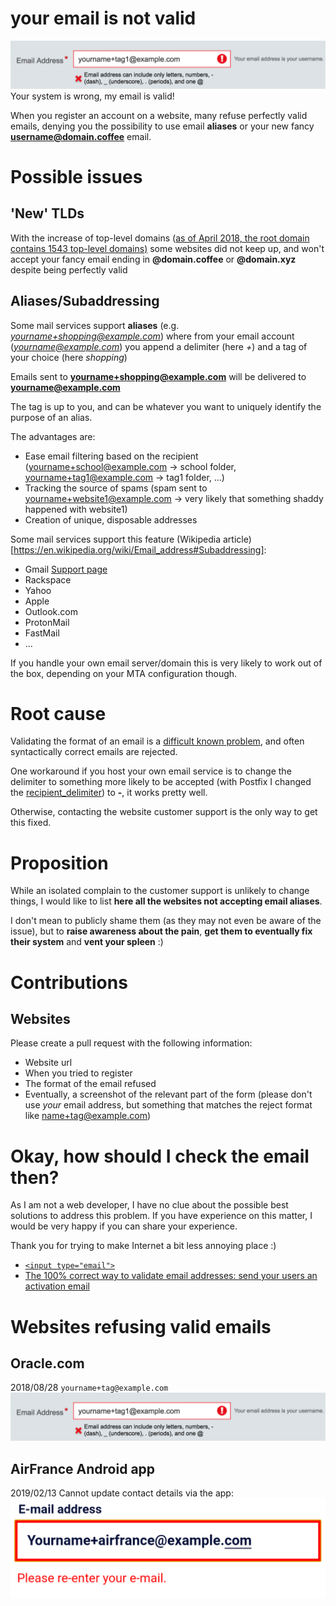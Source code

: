 # your email is not valid

![Wrong email format validator](https://github.com/lpefferkorn/youremailisnotvalid/blob/master/invalid_email.png)
Your system is wrong, my email is valid!

When you register an account on a website, many refuse perfectly valid emails, denying you the possibility to use email **aliases** or your new fancy **username@domain.coffee** email.

# Possible issues

## 'New' TLDs

With the increase of top-level domains ([as of April 2018, the root domain contains 1543 top-level domains)](https://en.wikipedia.org/wiki/List_of_Internet_top-level_domains) some websites did not keep up, and won't accept your fancy email ending in **@domain.coffee** or **@domain.xyz** despite being perfectly valid

## Aliases/Subaddressing

Some mail services support **aliases** (e.g. *yourname+shopping@example.com*) where from your email account (*yourname@example.com*) 
you append a delimiter (here *+*) and a tag of your choice (here *shopping*)

Emails sent to **yourname+shopping@example.com** will be delivered to **yourname@example.com**

The tag is up to you, and can be whatever you want to uniquely identify the purpose of an alias.

The advantages are:
  * Ease email filtering based on the recipient (yourname+school@example.com -> school folder, yourname+tag1@example.com -> tag1 folder, ...)
  * Tracking the source of spams (spam sent to yourname+website1@example.com -> very likely that something shaddy happened with website1)
  * Creation of unique, disposable addresses

Some mail services support this feature (Wikipedia article)[https://en.wikipedia.org/wiki/Email_address#Subaddressing]:

  * Gmail [Support page](https://support.google.com/mail/answer/22370?hl=en)
  * Rackspace
  * Yahoo
  * Apple
  * Outlook.com
  * ProtonMail
  * FastMail
  * ...
  
If you handle your own email server/domain this is very likely to work out of the box, depending on your MTA configuration though.
    
# Root cause
Validating the format of an email is a [difficult known problem](https://en.wikipedia.org/wiki/Email_address#Validation_and_verification), 
and often syntactically correct emails are rejected.

One workaround if you host your own email service is to change the delimiter to something more likely to be accepted (with Postfix I changed the [recipient_delimiter](http://www.postfix.org/postconf.5.html#recipient_delimiter)) to **-**, it works pretty well.

Otherwise, contacting the website customer support is the only way to get this fixed.

# Proposition

While an isolated complain to the customer support is unlikely to change things, I would like to list **here all the websites not accepting email aliases**.

I don't mean to publicly shame them (as they may not even be aware of the issue), 
but to **raise awareness about the pain**, **get them to eventually fix their system** and **vent your spleen** :)

# Contributions

## Websites

Please create a pull request with the following information:
  * Website url
  * When you tried to register
  * The format of the email refused
  * Eventually, a screenshot of the relevant part of the form (please don't use *your* email address, but something that matches the reject format like name+tag@example.com)
  
# Okay, how should I check the email then?

As I am not a web developer, I have no clue about the possible best solutions to address this problem.
If you have experience on this matter, I would be very happy if you can share your experience.

Thank you for trying to make Internet a bit less annoying place :)

* [```<input type="email">```](https://developer.mozilla.org/en-US/docs/Web/HTML/Element/input/email)
* [The 100% correct way to validate email addresses: send your users an activation email](https://hackernoon.com/the-100-correct-way-to-validate-email-addresses-7c4818f24643)

# Websites refusing valid emails

## Oracle.com
2018/08/28 ```yourname+tag@example.com```
![Wrong email format validator](https://github.com/lpefferkorn/youremailisnotvalid/blob/master/forms/oracle.png)

## AirFrance Android app
2019/02/13 Cannot update contact details via the app:
![Wrong email format validator](https://github.com/lpefferkorn/youremailisnotvalid/blob/master/forms/air_france_app.png)

